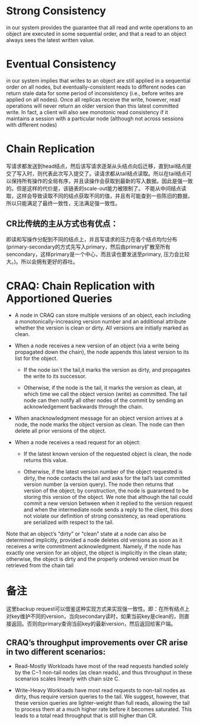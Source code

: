 # Strong Consistency

in our system provides the guarantee that all read and write operations to an object are executed in some sequential order, and that a read to an object always sees the latest written value.

# Eventual Consistency

in our system implies that writes to an object are still applied in a sequential order on all nodes, but eventually-consistent reads to different nodes can return stale data for some period of inconsistency (i.e., before writes are applied on all nodes). Once all replicas receive the write, however, read operations will never return an older version than this latest committed write. In fact, a client will also see monotonic read consistency if it maintains a session with a particular node (although not across sessions with different nodes)

# Chain Replication

写请求都发送到head结点，然后该写请求逐渐从头结点向后迁移，直到tail结点提交了写入时，则代表此次写入提交了。读请求都从tail结点读取。所以在tail结点可以保持所有操作的全局有序，并且读操作会获取到最新的写入数据。因此是强一致的。但是这样的代价是，该链表的scale-out能力被限制了。
不能从中间结点读取，这样会导致读取不同的结点获取不同的值，并且有可能查到一些陈旧的数据，所以只能满足了最终一致性，无法满足强一致性。

## CR比传统的主从方式也有优点：

即读和写操作分配到不同的结点上，并且写请求的压力在各个结点均匀分布(primary-secondary的方式先写入primary，然后由primary扩散至所有sencondary，这样primary是一个中心，而且读也要发送至primary, 压力会比较大。)。所以会拥有更好的吞吐。

# CRAQ: Chain Replication with Apportioned Queries

- A node in CRAQ can store multiple versions of an object, each including a monotonically-increasing version number and an additional attribute whether the version is clean or dirty. All versions are initially marked as clean.

- When a node receives a new version of an object (via a write being propagated down the chain), the node appends this latest version to its list for the object.

	- If the node isn`t the tail,it marks the version as dirty, and propagates the write to its successor.

	- Otherwise, if the node is the tail, it marks the version as clean, at which time we call the object version (write) as committed. The tail node can then notify all other nodes of the commit by sending an acknowledgement backwards through the chain.

- When anacknowledgment message for an object version arrives at a node, the node marks the object version as clean. The node can then delete all prior versions of the object.

- When a node receives a read request for an object:

	- If the latest known version of the requested object is clean, the node returns this value.

	- Otherwise, if the latest version number of the object requested is dirty, the node contacts the tail and asks for the tail’s last committed version number (a version query). The node then returns that version of the object; by construction, the node is guaranteed to be storing this version of the object. We note that although the tail could commit a new version between when it replied to the version request and when the intermediate node sends a reply to the client, this does not violate our definition of strong consistency, as read operations are serialized with respect to the tail.

Note that an object’s “dirty” or “clean” state at a node can also be determined implicitly, provided a node deletes old versions as soon as it receives a write commitment acknowledgment. Namely, if the node has exactly one version for an object, the object is implicitly in the clean state; otherwise, the object is dirty and the properly ordered version must be retrieved from the chain tail

# 备注

这里backup request可以借鉴这种实现方式来实现强一致性。即：在所有结点上对key维护不同的version，当向secondary读时，如果当前key是clean的，则直接返回。否则向primary查询当前key的最新version，然后返回给客户端。 

## CRAQ’s throughput improvements over CR arise in two different scenarios:

- Read-Mostly Workloads have most of the read requests handled solely by the C−1 non-tail nodes (as clean reads), and thus throughput in these scenarios scales linearly with chain size C.
	
- Write-Heavy Workloads have most read requests to non-tail nodes as dirty, thus require version queries to the tail. We suggest, however, that these version queries are lighter-weight than full reads, allowing the tail to process them at a much higher rate before it becomes saturated. This leads to a total read throughput that is still higher than CR.


